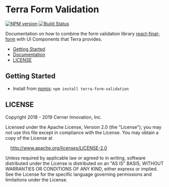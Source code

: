 # Terra Form Validation


[![NPM version](https://badgen.net/npm/v/terra-form-validation)](https://www.npmjs.org/package/terra-form-validation)
[![Build Status](https://badgen.net/travis/cerner/terra-framework)](https://travis-ci.com/cerner/terra-framework)

Documentation on how to combine the form validation library [react-final-form](https://github.com/final-form/react-final-form) with UI Components that Terra provides.

- [Getting Started](#getting-started)
- [Documentation](https://github.com/cerner/terra-framework/tree/master/packages/terra-form-validation/docs)
- [LICENSE](#license)

## Getting Started

- Install from [npmjs](https://www.npmjs.com): `npm install terra-form-validation`

## LICENSE

Copyright 2018 - 2019 Cerner Innovation, Inc.

Licensed under the Apache License, Version 2.0 (the "License"); you may not use this file except in compliance with the License. You may obtain a copy of the License at

&nbsp;&nbsp;&nbsp;&nbsp;http://www.apache.org/licenses/LICENSE-2.0

Unless required by applicable law or agreed to in writing, software distributed under the License is distributed on an "AS IS" BASIS, WITHOUT WARRANTIES OR CONDITIONS OF ANY KIND, either express or implied. See the License for the specific language governing permissions and limitations under the License.
